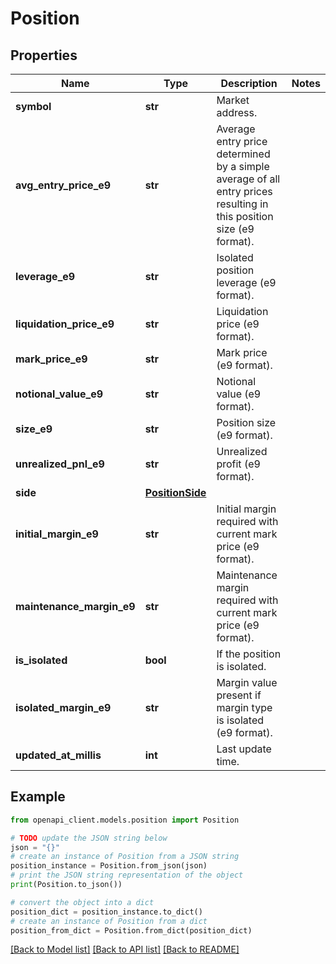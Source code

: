 # Position


## Properties

Name | Type | Description | Notes
------------ | ------------- | ------------- | -------------
**symbol** | **str** | Market address. | 
**avg_entry_price_e9** | **str** | Average entry price determined by a simple average of all entry prices resulting in this position size (e9 format). | 
**leverage_e9** | **str** | Isolated position leverage (e9 format). | 
**liquidation_price_e9** | **str** | Liquidation price (e9 format). | 
**mark_price_e9** | **str** | Mark price (e9 format). | 
**notional_value_e9** | **str** | Notional value (e9 format). | 
**size_e9** | **str** | Position size (e9 format). | 
**unrealized_pnl_e9** | **str** | Unrealized profit (e9 format). | 
**side** | [**PositionSide**](PositionSide.md) |  | 
**initial_margin_e9** | **str** | Initial margin required with current mark price (e9 format). | 
**maintenance_margin_e9** | **str** | Maintenance margin required with current mark price (e9 format). | 
**is_isolated** | **bool** | If the position is isolated. | 
**isolated_margin_e9** | **str** | Margin value present if margin type is isolated (e9 format). | 
**updated_at_millis** | **int** | Last update time. | 

## Example

```python
from openapi_client.models.position import Position

# TODO update the JSON string below
json = "{}"
# create an instance of Position from a JSON string
position_instance = Position.from_json(json)
# print the JSON string representation of the object
print(Position.to_json())

# convert the object into a dict
position_dict = position_instance.to_dict()
# create an instance of Position from a dict
position_from_dict = Position.from_dict(position_dict)
```
[[Back to Model list]](../README.md#documentation-for-models) [[Back to API list]](../README.md#documentation-for-api-endpoints) [[Back to README]](../README.md)


